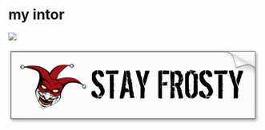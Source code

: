 # my intor

![][1]


[1]: ./JeskeCode/my-articles/master/media/stayfrosty.png
![image](../media/stayfrosty.png?raw=true)
